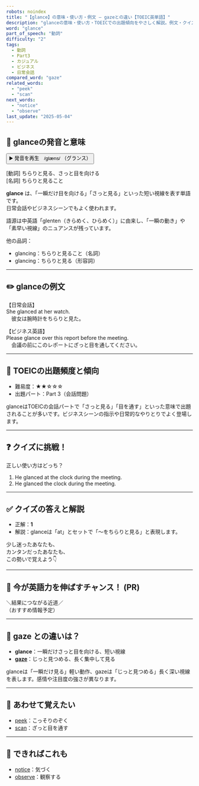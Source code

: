 ```yaml
---
robots: noindex
title: "【glance】の意味・使い方・例文 ― gazeとの違い【TOEIC英単語】"
description: "glanceの意味・使い方・TOEICでの出題傾向をやさしく解説。例文・クイズ付きでgazeとの違いもわかりやすく学べます。"
word: "glance"
part_of_speech: "動詞"
difficulty: "2"
tags:
  - 動詞
  - Part3
  - カジュアル
  - ビジネス
  - 日常会話
compared_word: "gaze"
related_words:
  - "peek"
  - "scan"
next_words:
  - "notice"
  - "observe"
last_update: "2025-05-04"
---
```


## 🔰 glanceの発音と意味

<button class="play-audio" onclick="playTTS('glance')">
  <span class="play-audio-main">
    ▶️ 発音を再生　/ɡlæns/
  </span>
  <span class="play-audio-sub">
    （グランス）
  </span>
</button>

[動詞] ちらりと見る、さっと目を向ける  
[名詞] ちらりと見ること

**glance** は、「一瞬だけ目を向ける」「さっと見る」といった短い視線を表す単語です。  
日常会話やビジネスシーンでもよく使われます。

語源は中英語「glenten（きらめく、ひらめく）」に由来し、「一瞬の動き」や「素早い視線」のニュアンスが残っています。

他の品詞：  
- glancing：ちらりと見ること（名詞）
- glancing：ちらりと見る（形容詞）

---

## ✏️ glanceの例文

【日常会話】  
She glanced at her watch.  
　彼女は腕時計をちらりと見た。

【ビジネス英語】  
Please glance over this report before the meeting.  
　会議の前にこのレポートにざっと目を通してください。

---

## 🎯 TOEICの出題頻度と傾向

- 難易度：★★☆☆☆
- 出題パート：Part 3（会話問題）

glanceはTOEICの会話パートで「さっと見る」「目を通す」といった意味で出題されることが多いです。ビジネスシーンの指示や日常的なやりとりでよく登場します。

---

## ❓ クイズに挑戦！

正しい使い方はどっち？

1. He glanced at the clock during the meeting.  
2. He glanced the clock during the meeting.

---

## ✅ クイズの答えと解説

- 正解：**1**
- 解説：glanceは「at」とセットで「〜をちらりと見る」と表現します。

少し迷ったあなたも、  
カンタンだったあなたも、  
この勢いで覚えよう👇️

---

## 🚀 今が英語力を伸ばすチャンス！ (PR)

<div class="info-center">
＼結果につながる近道／<br>  
（おすすめ情報予定）
</div>

---

## 🤔  gaze との違いは？

- **glance**：一瞬だけさっと目を向ける、短い視線
- **[gaze](/word/gaze)**：じっと見つめる、長く集中して見る

glanceは「一瞬だけ見る」軽い動作、gazeは「じっと見つめる」長く深い視線を表します。感情や注目度の強さが異なります。

---

## 🧩 あわせて覚えたい

- [peek](/word/peek)：こっそりのぞく
- [scan](/word/scan)：ざっと目を通す

---

## 📖 できればこれも

- [notice](/word/notice)：気づく
- [observe](/word/observe)：観察する

<!-- cvid: aid02_bid32 -->
